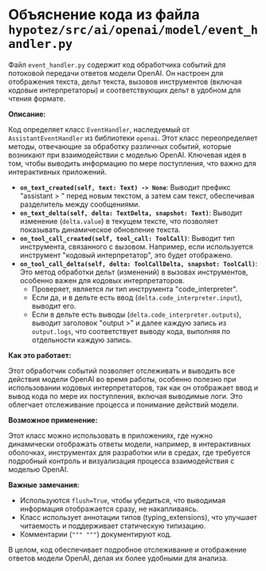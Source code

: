 # Объяснение кода из файла `hypotez/src/ai/openai/model/event_handler.py`

Файл `event_handler.py` содержит код обработчика событий для потоковой передачи ответов модели OpenAI. Он настроен для отображения текста, дельт текста, вызовов инструментов (включая кодовые интерпретаторы) и соответствующих дельт в удобном для чтения формате.

**Описание:**

Код определяет класс `EventHandler`, наследуемый от `AssistantEventHandler` из библиотеки `openai`.  Этот класс переопределяет методы, отвечающие за обработку различных событий, которые возникают при взаимодействии с моделью OpenAI.  Ключевая идея в том, чтобы выводить информацию по мере поступления, что важно для интерактивных приложений.

* **`on_text_created(self, text: Text) -> None`**:  Выводит префикс "assistant > " перед новым текстом, а затем сам текст, обеспечивая разделитель между сообщениями.
* **`on_text_delta(self, delta: TextDelta, snapshot: Text)`**: Выводит изменение (`delta.value`) в текущем тексте,  что позволяет показывать динамическое обновление текста.
* **`on_tool_call_created(self, tool_call: ToolCall)`**:  Выводит тип инструмента, связанного с вызовом.  Например, если используется инструмент "кодовый интерпретатор", это будет отображено.
* **`on_tool_call_delta(self, delta: ToolCallDelta, snapshot: ToolCall)`**: Это метод обработки дельт (изменений) в вызовах инструментов, особенно важен для кодовых интерпретаторов.
    * Проверяет, является ли тип инструмента "code_interpreter".
    * Если да, и в дельте есть ввод (`delta.code_interpreter.input`), выводит его.
    * Если в дельте есть выводы (`delta.code_interpreter.outputs`), выводит заголовок "output >" и далее каждую запись из `output.logs`, что соответствует выводу кода, выполняя по отдельности каждую запись.

**Как это работает:**

Этот обработчик событий позволяет отслеживать и выводить все действия модели OpenAI во время работы, особенно полезно при использовании кодовых интерпретаторов, так как он отображает ввод и вывод кода по мере их поступления, включая выводимые логи. Это облегчает отслеживание процесса и понимание действий модели.


**Возможное применение:**

Этот класс можно использовать в приложениях, где нужно динамически отображать ответы модели, например, в интерактивных оболочках, инструментах для разработки или в средах, где требуется подробный контроль и визуализация процесса взаимодействия с моделью OpenAI.

**Важные замечания:**

* Используются `flush=True`, чтобы убедиться, что выводимая информация отображается сразу, не накапливаясь.
* Класс использует аннотации типов (typing_extensions), что улучшает читаемость и поддерживает статическую типизацию.
* Комментарии (`""" """`) документируют код.


В целом, код обеспечивает  подробное отслеживание и отображение ответов модели OpenAI, делая их более удобными для анализа.